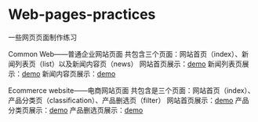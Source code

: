 # Web-pages-practices

一些网页页面制作练习

Common Web——普通企业网站页面
共包含三个页面：网站首页（index）、新闻列表页（list）以及新闻内容页（news）
网站首页展示：[demo](https://today666.github.io/Web-pages-practices/Common%20Web/index.html)
新闻列表页展示：[demo](https://today666.github.io/Web-pages-practices/Common%20Web/list.html)
新闻内容页展示：[demo](https://today666.github.io/Web-pages-practices/Common%20Web/news.html)

Ecommerce website——电商网站页面
共包含是三个页面：网站首页（index）、产品分类页（classification）、产品删选页（filter）
网站首页展示：[demo]( https://today666.github.io/Web-pages-practices/Ecommerce%20website/index.html)
产品分类页展示：[demo]( https://today666.github.io/Web-pages-practices/Ecommerce%20website/classification.html)
产品删选页展示：[demo]( https://today666.github.io/Web-pages-practices/Ecommerce%20website/filter.html)
